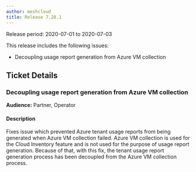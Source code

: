 ```yaml
---
author: meshcloud
title: Release 7.28.1
---
```


Release period: 2020-07-01 to 2020-07-03

This release includes the following issues:
* Decoupling usage report generation from Azure VM collection
<!--truncate-->

## Ticket Details
### Decoupling usage report generation from Azure VM collection
**Audience:** Partner, Operator


#### Description
Fixes issue which prevented Azure tenant usage reports from being generated when Azure VM collection failed. Azure VM
collection is used for the Cloud Inventory feature and is not used for the purpose of usage report generation.
Because of that, with this fix, the tenant usage report generation process has been decoupled from the Azure VM collection
process.

